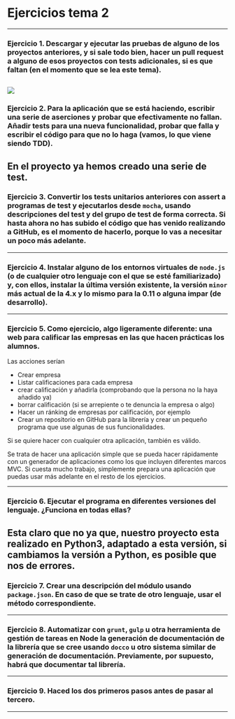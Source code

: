 ﻿
# Ejercicios tema 2
---


### Ejercicio 1. Descargar y ejecutar las pruebas de alguno de los proyectos anteriores, y si sale todo bien, hacer un pull request a alguno de esos proyectos con tests adicionales, si es que faltan (en el momento que se lea este tema).


![](https://github.com/natalia2911/EjerciciosIV-1819/tree/master/Tema2/1.png)
---


### Ejercicio 2. Para la aplicación que se está haciendo, escribir una serie de aserciones y probar que efectivamente no fallan. Añadir tests para una nueva funcionalidad, probar que falla y escribir el código para que no lo haga (vamos, lo que viene siendo TDD).

En el proyecto ya hemos creado una serie de test.
---


### Ejercicio 3. Convertir los tests unitarios anteriores con assert a programas de test y ejecutarlos desde `mocha`, usando descripciones del test y del grupo de test de forma correcta. Si hasta ahora no has subido el código que has venido realizando a GitHub, es el momento de hacerlo, porque lo vas a necesitar un poco más adelante.

---
### Ejercicio 4. Instalar alguno de los entornos virtuales de `node.js` (o de cualquier otro lenguaje con el que se esté familiarizado) y, con ellos, instalar la última versión existente, la versión `minor` más actual de la 4.x y lo mismo para la 0.11 o alguna impar (de desarrollo).
---

### Ejercicio 5. Como ejercicio, algo ligeramente diferente: una web para calificar las empresas en las que hacen prácticas los alumnos.

Las acciones serían

-   Crear empresa
-   Listar calificaciones para cada empresa
-   crear calificación y añadirla (comprobando que la persona no la haya añadido ya)
-   borrar calificación (si se arrepiente o te denuncia la empresa o algo)
-   Hacer un ránking de empresas por calificación, por ejemplo
-   Crear un repositorio en GitHub para la librería y crear un pequeño programa que use algunas de sus funcionalidades.

Si se quiere hacer con cualquier otra aplicación, también es válido.

Se trata de hacer una aplicación simple que se pueda hacer rápidamente con un generador de aplicaciones como los que incluyen diferentes marcos MVC. Si cuesta mucho trabajo, simplemente prepara una aplicación que puedas usar más adelante en el resto de los ejercicios.

---
### Ejercicio 6. Ejecutar el programa en diferentes versiones del lenguaje. ¿Funciona en todas ellas?

Esta claro que no ya que, nuestro proyecto esta realizado en Python3, adaptado a esta versión, si cambiamos la versión a Python, es posible que nos de errores.
---

### Ejercicio 7. Crear una descripción del módulo usando `package.json`. En caso de que se trate de otro lenguaje, usar el método correspondiente.

---

### Ejercicio 8. Automatizar con `grunt`, `gulp` u otra herramienta de gestión de tareas en Node la generación de documentación de la librería que se cree usando `docco` u otro sistema similar de generación de documentación. Previamente, por supuesto, habrá que documentar tal librería.

---

### Ejercicio 9. Haced los dos primeros pasos antes de pasar al tercero.
---
